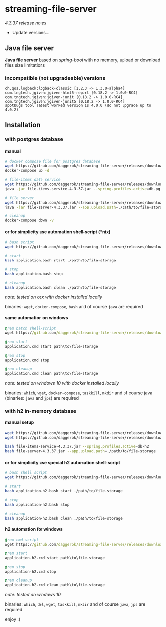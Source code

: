 # streaming-file-server
_4.3.37 release notes_

* Update versions... 

## Java file server 

**Java file server** based on *spring-boot* with no memory, upload or download files size limitations

### incompatible (not upgradeable) versions

    ch.qos.logback:logback-classic [1.2.3 -> 1.3.0-alpha4]
    com.tngtech.jgiven:jgiven-html5-report [0.18.2 -> 1.0.0-RC4]
    com.tngtech.jgiven:jgiven-junit [0.18.2 -> 1.0.0-RC4]
    com.tngtech.jgiven:jgiven-junit5 [0.18.2 -> 1.0.0-RC4]
    spotbugs tool latest worked version is 4.0.0 (do not upgrade up to 4.0.2) 

## Installation

### with postgres database

#### manual

```bash
# docker compose file for postgres database
wget https://github.com/daggerok/streaming-file-server/releases/download/4.3.37/docker-compose.yml
docker-compose up -d

# file-items data service
wget https://github.com/daggerok/streaming-file-server/releases/download/4.3.37/file-items-service-4.3.37.jar
java -jar file-items-service-4.3.37.jar --spring.profiles.active=db-pg

# file server
wget https://github.com/daggerok/streaming-file-server/releases/download/4.3.37/file-server-4.3.37.jar
java -jar file-server-4.3.37.jar --app.upload.path=./path/to/file-storage

# cleanup
docker-compose down -v
```

#### or for simplicity use automation shell-script (*nix)

```bash
# bash script
wget https://github.com/daggerok/streaming-file-server/releases/download/4.3.37/application.bash

# start
bash application.bash start ./path/to/file-storage

# stop
bash application.bash stop

# cleanup
bash application.bash clean ./path/to/file-storage
```

*note: tested on osx with docker installed locally*

binaries: `wget`, `docker-compose`, `bash` and of course `java` are required

#### same automation on windows

```cmd
@rem batch shell-script
wget https://github.com/daggerok/streaming-file-server/releases/download/4.3.37/application.cmd

@rem start
application.cmd start path\to\file-storage

@rem stop
application.cmd stop

@rem cleanup
application.cmd clean path\to\file-storage
```

*note: tested on windows 10 with docker installed locally*

binaries: `which`, `wget`, `docker-compose`, `taskkill`, `mkdir` and of course java (binaries: `java` and `jps`) are required

### with h2 in-memory database

#### manual setup

```bash
wget https://github.com/daggerok/streaming-file-server/releases/download/4.3.37/file-items-service-4.3.37.jar
wget https://github.com/daggerok/streaming-file-server/releases/download/4.3.37/file-server-4.3.37.jar

bash file-items-service-4.3.37.jar --spring.profiles.active=db-h2
bash file-server-4.3.37.jar --app.upload.path=./path/to/file-storage
```

#### or for simplicity use special h2 automation shell-script

```bash
# bash shell script
wget https://github.com/daggerok/streaming-file-server/releases/download/4.3.37/application-h2.bash

# start
bash application-h2.bash start ./path/to/file-storage

# stop
bash application-h2.bash stop

# cleanup
bash application-h2.bash clean ./path/to/file-storage
```

#### h2 automation for windows

```cmd
@rem cmd script
wget https://github.com/daggerok/streaming-file-server/releases/download/4.3.37/application-h2.cmd

@rem start
application-h2.cmd start path\to\file-storage

@rem stop
application-h2.cmd stop

@rem cleanup
application-h2.cmd clean path\to\file-storage
```

*note: tested on windows 10*

binaries: `which`, `del`, `wget`, `taskkill`, `mkdir` and of course `java`, `jps` are required

enjoy :)
